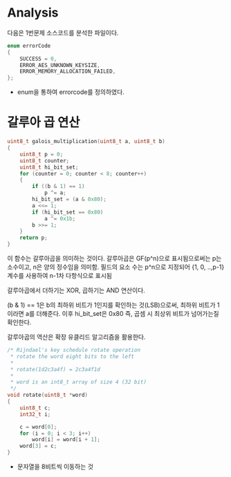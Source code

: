 # Analysis

다음은 1번문제 소스코드를 분석한 파일이다.

```c
enum errorCode
{
    SUCCESS = 0,
    ERROR_AES_UNKNOWN_KEYSIZE,
    ERROR_MEMORY_ALLOCATION_FAILED,
};
```

- enum을 통하여 errorcode를 정의하였다.
    
# 갈루아 곱 연산
    
```c
uint8_t galois_multiplication(uint8_t a, uint8_t b)
{
    uint8_t p = 0;
    uint8_t counter;
    uint8_t hi_bit_set;
    for (counter = 0; counter < 8; counter++)
    {
        if ((b & 1) == 1)
            p ^= a;
        hi_bit_set = (a & 0x80);
        a <<= 1;
        if (hi_bit_set == 0x80)
            a ^= 0x1b;
        b >>= 1;
    }
    return p;
}
```

이 함수는 갈루아곱을 의미하는 것이다.
갈루아곱은 GF(p^n)으로 표시됨으로써는 p는 소수이고, n은 양의 정수임을 의미함.
필드의 요소 수는 p^n으로 지정되어 {1, 0, ..,p-1} 계수를 사용하여 n-1차 다항식으로 표시됨

갈루아곱에서 더하기는 XOR, 곱하기는 AND 연산이다.

(b & 1) == 1은 b의 최하위 비트가 1인지를 확인하는 것(LSB)으로써, 최하위 비트가 1이라면
a를 더해준다.
이후 hi_bit_set은 0x80 즉, 곱셈 시 최상위 비트가 넘어가는질 확인한다. 

갈루아곱의 역산은 확장 유클리드 알고리즘을 활용한다.
    

```c
/* Rijndael's key schedule rotate operation
 * rotate the word eight bits to the left
 *
 * rotate(1d2c3a4f) = 2c3a4f1d
 *
 * word is an int8_t array of size 4 (32 bit)
 */
void rotate(uint8_t *word)
{
    uint8_t c;
    int32_t i;

    c = word[0];
    for (i = 0; i < 3; i++)
        word[i] = word[i + 1];
    word[3] = c;
}
```

- 문자열을 8비트씩 이동하는 것